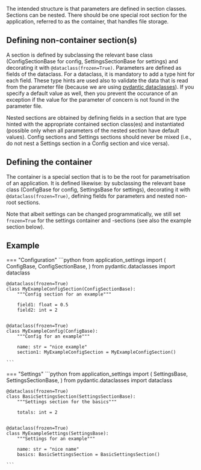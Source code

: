 The intended structure is that parameters are defined in section classes. Sections can be
nested. There should be one special root section for the application, referred to as the
container, that handles file storage.

## Defining non-container section(s)

A section is defined by subclassing the relevant base class (ConfigSectionBase for
config, SettingsSectionBase for settings) and decorating it with
`@dataclass(frozen=True)`. Parameters are defined as fields of the dataclass. For a 
dataclass, it is mandatory to add a type hint for each field. These type hints are used
also to validate the data that is read from the parameter file (because we are
using [pydantic dataclasses](https://docs.pydantic.dev/usage/dataclasses/)). If you
specify a default value as well, then you prevent the occurance of an exception if the
value for the parameter of concern is not found in the parameter file.

Nested sections are obtained by defining fields in a section that are type hinted with 
the appropriate contained section class(es) and instantiated (possible only when all
parameters of the nested section have default values). Config sections and Settings
sections should never be mixed (i.e., do not nest a Settings section in a Config section
and vice versa).

## Defining the container

The container is a special section that is to be the root for parametrisation of an
application. It is defined likewise: by subclassing the relevant base class (ConfigBase
for config, SettingsBase for settings), decorating it with `@dataclass(frozen=True)`,
defining fields for parameters and nested non-root sections.

Note that albeit settings can be changed programmatically, we still set `frozen=True` for
the settings container and -sections (see also the example section below).

## Example

=== "Configuration"
    ```python
    from application_settings import (
        ConfigBase,
        ConfigSectionBase,
    )
    from pydantic.dataclasses import dataclass


    @dataclass(frozen=True)
    class MyExampleConfigSection(ConfigSectionBase):
        """Config section for an example"""

        field1: float = 0.5
        field2: int = 2


    @dataclass(frozen=True)
    class MyExampleConfig(ConfigBase):
        """Config for an example"""

        name: str = "nice example"
        section1: MyExampleConfigSection = MyExampleConfigSection()

    ```

=== "Settings"
    ```python
    from application_settings import (
        SettingsBase,
        SettingsSectionBase,
    )
    from pydantic.dataclasses import dataclass


    @dataclass(frozen=True)
    class BasicSettingsSection(SettingsSectionBase):
        """Settings section for the basics"""

        totals: int = 2


    @dataclass(frozen=True)
    class MyExampleSettings(SettingsBase):
        """Settings for an example"""

        name: str = "nice name"
        basics: BasicSettingsSection = BasicSettingsSection()

    ```
